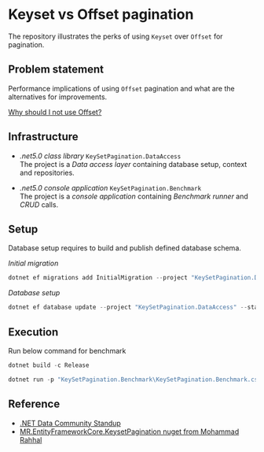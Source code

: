 # Keyset vs Offset pagination
The repository illustrates the perks of using `Keyset` over `Offset` for pagination.

## Problem statement
Performance implications of using `Offset` pagination and what are the alternatives for improvements.

[Why should I not use Offset?](https://use-the-index-luke.com/no-offset)

## Infrastructure
- _.net5.0 class library_ `KeySetPagination.DataAccess` <br/>
  The project is a _Data access layer_ containing database setup, context and repositories.
  
- _.net5.0 console application_ `KeySetPagination.Benchmark` <br/>
  The project is a _console application_ containing _Benchmark runner_ and _CRUD_ calls.

## Setup
Database setup requires to build and publish defined database schema.

_Initial migration_
```csharp
dotnet ef migrations add InitialMigration --project "KeySetPagination.DataAccess" --startup-project "KeySetPagination.Benchmark" -- "Data Source = <server-name>; Initial Catalog = EmployeeDB; Integrated Security = True; Connect Timeout = 60"
```

_Database setup_
```csharp
dotnet ef database update --project "KeySetPagination.DataAccess" --startup-project "KeySetPagination.Benchmark" -- "Data Source = <server-name>; Initial Catalog = EmployeeDB; Integrated Security = True; Connect Timeout = 60"
```

## Execution
Run below command for benchmark
```csharp
dotnet build -c Release

dotnet run -p "KeySetPagination.Benchmark\KeySetPagination.Benchmark.csproj" -c Release
```

## Reference
- [.NET Data Community Standup](https://www.youtube.com/watch?v=DIKH-q-gJNU)
- [MR.EntityFrameworkCore.KeysetPagination
 nuget from Mohammad Rahhal](https://github.com/mrahhal/MR.EntityFrameworkCore.KeysetPagination)